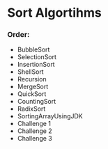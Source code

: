 # Sort Algortihms

### Order:

* BubbleSort
* SelectionSort
* InsertionSort
* ShellSort
* Recursion
* MergeSort
* QuickSort
* CountingSort
* RadixSort
* SortingArrayUsingJDK
* Challenge 1
* Challenge 2
* Challenge 3